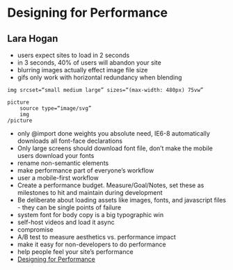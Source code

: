 # Designing for Performance
## Lara Hogan

* users expect sites to load in 2 seconds
* in 3 seconds, 40% of users will abandon your site
* blurring images actually effect image file size
* gifs only work with horizontal redundancy when blending

```
img srcset=“small medium large” sizes=“(max-width: 480px) 75vw”
```

```
picture
	source type=“image/svg”
	img
/picture
```

* only @import done weights you absolute need, IE6-8 automatically downloads all font-face declarations
* Only large screens should download font file, don’t make the mobile users download your fonts
* rename non-semantic elements
* make performance part of everyone’s workflow
* user a mobile-first workflow
* Create a performance budget. Measure/Goal/Notes, set these as milestones to hit and maintain during development
* Be deliberate about loading assets like images, fonts, and javascript files - they can be single points of failure
* system font for body copy is a big typographic win
* self-host videos and load it async
* compromise
* A/B test to measure aesthetics vs. performance impact
* make it easy for non-developers to do performance
* help people feel your site’s performance
* [Designing for Performance](designingforperformance.com)